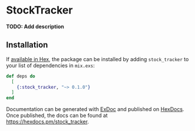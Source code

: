 # StockTracker

**TODO: Add description**

## Installation

If [available in Hex](https://hex.pm/docs/publish), the package can be installed
by adding `stock_tracker` to your list of dependencies in `mix.exs`:

```elixir
def deps do
  [
    {:stock_tracker, "~> 0.1.0"}
  ]
end
```

Documentation can be generated with [ExDoc](https://github.com/elixir-lang/ex_doc)
and published on [HexDocs](https://hexdocs.pm). Once published, the docs can
be found at <https://hexdocs.pm/stock_tracker>.

